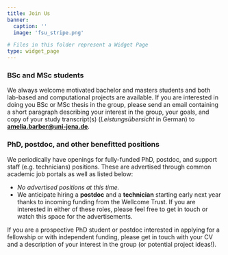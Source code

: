 ```yaml
---
title: Join Us
banner:
  caption: ''
  image: 'fsu_stripe.png'

# Files in this folder represent a Widget Page
type: widget_page
---
```

### BSc and MSc students
We always welcome motivated bachelor and masters students and both lab-based and computational projects are available. If you are interested in doing you BSc or MSc thesis in the group, please send an email containing a short paragraph describing your interest in the group, your goals, and copy of your study transcript(s) (*Leistungsübersicht* in German) to **amelia.barber@uni-jena.de**. 

### PhD, postdoc, and other benefitted positions
We periodically have openings for fully-funded PhD, postdoc, and support staff (e.g. technicians) positions. These are advertised through common academic job portals as well as listed below: 

* *No advertised positions at this time.*  
* We anticipate hiring a **postdoc** and a **technician** starting early next year thanks to incoming funding from the Wellcome Trust. If you are interested in either of these roles, please feel free to get in touch or watch this space for the advertisements.

If you are a prospective PhD student or postdoc interested in applying for a fellowship or with independent funding, please get in touch with your CV and a description of your interest in the group (or potential project ideas!).

